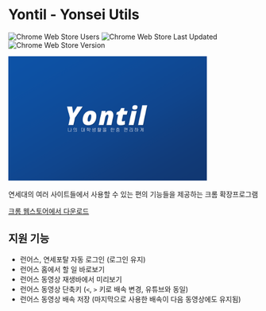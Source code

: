 # Yontil - Yonsei Utils

![Chrome Web Store Users](https://img.shields.io/chrome-web-store/users/odenknojibaccnicjcekjbkkodpfigln?color=blue)
![Chrome Web Store Last Updated](https://img.shields.io/chrome-web-store/last-updated/odenknojibaccnicjcekjbkkodpfigln?color=blue)
![Chrome Web Store Version](https://img.shields.io/chrome-web-store/v/odenknojibaccnicjcekjbkkodpfigln?color=blue)

<img src="images/promo_1920x1200.png" width="400px">

연세대의 여러 사이트들에서 사용할 수 있는 편의 기능들을 제공하는 크롬 확장프로그램

[크롬 웹스토어에서 다운로드](https://chromewebstore.google.com/detail/odenknojibaccnicjcekjbkkodpfigln)

## 지원 기능

- 런어스, 연세포탈 자동 로그인 (로그인 유지)
- 런어스 홈에서 할 일 바로보기
- 런어스 동영상 재생바에서 미리보기
- 런어스 동영상 단축키 (`<`, `>` 키로 배속 변경, 유튜브와 동일)
- 런어스 동영상 배속 저장 (마지막으로 사용한 배속이 다음 동영상에도 유지됨)
